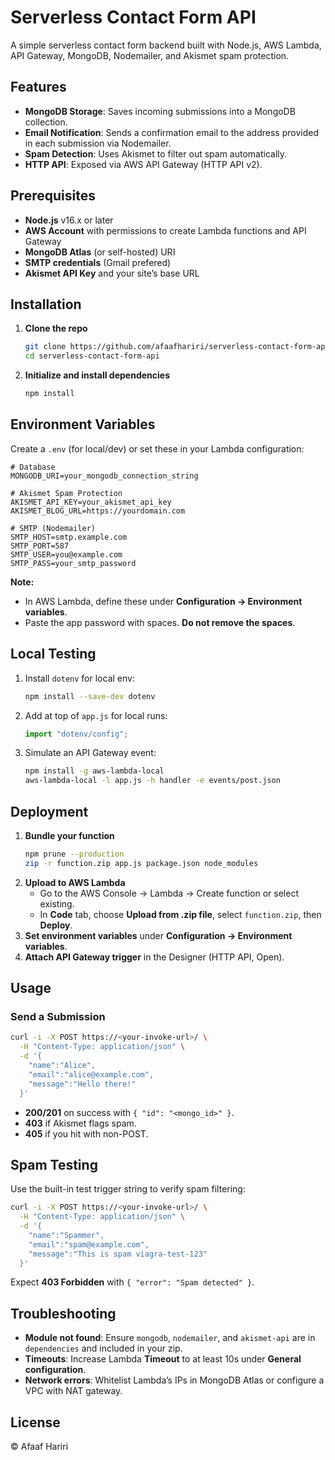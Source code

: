 # Serverless Contact Form API

A simple serverless contact form backend built with Node.js, AWS Lambda, API Gateway, MongoDB, Nodemailer, and Akismet spam protection.

## Features

- **MongoDB Storage**: Saves incoming submissions into a MongoDB collection.
- **Email Notification**: Sends a confirmation email to the address provided in each submission via Nodemailer.
- **Spam Detection**: Uses Akismet to filter out spam automatically.
- **HTTP API**: Exposed via AWS API Gateway (HTTP API v2).

## Prerequisites

- **Node.js** v16.x or later
- **AWS Account** with permissions to create Lambda functions and API Gateway
- **MongoDB Atlas** (or self-hosted) URI
- **SMTP credentials** (Gmail prefered)
- **Akismet API Key** and your site’s base URL

## Installation

1. **Clone the repo**
   ```bash
   git clone https://github.com/afaafhariri/serverless-contact-form-api.git
   cd serverless-contact-form-api
   ```
2. **Initialize and install dependencies**
   ```bash
   npm install
   ```

## Environment Variables

Create a `.env` (for local/dev) or set these in your Lambda configuration:

```dotenv
# Database
MONGODB_URI=your_mongodb_connection_string

# Akismet Spam Protection
AKISMET_API_KEY=your_akismet_api_key
AKISMET_BLOG_URL=https://yourdomain.com

# SMTP (Nodemailer)
SMTP_HOST=smtp.example.com
SMTP_PORT=587
SMTP_USER=you@example.com
SMTP_PASS=your_smtp_password
```

**Note:**

- In AWS Lambda, define these under **Configuration → Environment variables**.
- Paste the app password with spaces. **Do not remove the spaces**.

## Local Testing

1. Install `dotenv` for local env:
   ```bash
   npm install --save-dev dotenv
   ```
2. Add at top of `app.js` for local runs:
   ```js
   import "dotenv/config";
   ```
3. Simulate an API Gateway event:
   ```bash
   npm install -g aws-lambda-local
   aws-lambda-local -l app.js -h handler -e events/post.json
   ```

## Deployment

1. **Bundle your function**
   ```bash
   npm prune --production
   zip -r function.zip app.js package.json node_modules
   ```
2. **Upload to AWS Lambda**
   - Go to the AWS Console → Lambda → Create function or select existing.
   - In **Code** tab, choose **Upload from .zip file**, select `function.zip`, then **Deploy**.
3. **Set environment variables** under **Configuration → Environment variables**.
4. **Attach API Gateway trigger** in the Designer (HTTP API, Open).

## Usage

### Send a Submission

```bash
curl -i -X POST https://<your-invoke-url>/ \
  -H "Content-Type: application/json" \
  -d '{
    "name":"Alice",
    "email":"alice@example.com",
    "message":"Hello there!"
  }'
```

- **200/201** on success with `{ "id": "<mongo_id>" }`.
- **403** if Akismet flags spam.
- **405** if you hit with non-POST.

## Spam Testing

Use the built-in test trigger string to verify spam filtering:

```bash
curl -i -X POST https://<your-invoke-url>/ \
  -H "Content-Type: application/json" \
  -d '{
    "name":"Spammer",
    "email":"spam@example.com",
    "message":"This is spam viagra-test-123"
  }'
```

Expect **403 Forbidden** with `{ "error": "Spam detected" }`.

## Troubleshooting

- **Module not found**: Ensure `mongodb`, `nodemailer`, and `akismet-api` are in `dependencies` and included in your zip.
- **Timeouts**: Increase Lambda **Timeout** to at least 10s under **General configuration**.
- **Network errors**: Whitelist Lambda’s IPs in MongoDB Atlas or configure a VPC with NAT gateway.

## License

© Afaaf Hariri
